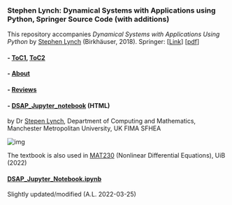 ### Stephen Lynch: Dynamical Systems with Applications using Python, Springer Source Code (with additions)

This repository accompanies *Dynamical Systems with Applications Using Python* by [Stephen Lynch](https://scholar.google.co.uk/citations?user=LRBJKhIAAAAJ&hl=en) (Birkhäuser, 2018). Springer: [[Link](https://link.springer.com/book/10.1007/978-3-319-78145-7)] [[pdf](https://link.springer.com/content/pdf/10.1007%2F978-3-319-78145-7.pdf)]



#### - [ToC1](https://link.springer.com/book/10.1007/978-3-319-78145-7?page=1#toc),  [ToC2](https://link.springer.com/book/10.1007/978-3-319-78145-7?page=2#toc)


#### - [About](https://link.springer.com/book/10.1007/978-3-319-78145-7?page=2#about)


#### - [Reviews](https://link.springer.com/book/10.1007/978-3-319-78145-7?page=1#reviews)



#### - [DSAP_Jupyter_notebook](http://www.doc.mmu.ac.uk/STAFF/S.Lynch/DSAP_Jupyter_Notebook.html) (HTML)
by Dr [Stepen Lynch](http://www.doc.mmu.ac.uk/STAFF/S.Lynch), Department of Computing and Mathematics,
Manchester Metropolitan University, UK FIMA SFHEA

![img](http://www.doc.mmu.ac.uk/STAFF/S.Lynch/Jupyter_DSAP_Title.png)


The textbook is also used in [MAT230](https://www.uib.no/en/course/MAT230) (Nonlinear Differential Equations), UiB (2022)



#### [DSAP_Jupyter_Notebook.ipynb](https://nbviewer.org/github/arvidl/dynamical-systems-with-applications-using-python/blob/master/notebooks/DSAP_Jupyter_Notebook.ipynb) 
Slightly updated/modified (A.L. 2022-03-25)

<!--

## Releases

Release v1.0 corresponds to the code in the published book, without corrections or updates.

## Corrections

For corrections to the content in the published book, see the file errata.md.

## Contributions

See the file Contributing.md for more information on how you can contribute to this repository.

-->
